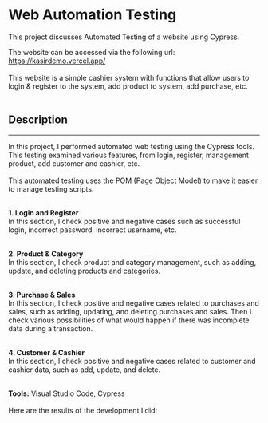 
# Web Automation Testing

This project discusses Automated Testing of a website using Cypress. 

The website can be accessed via the following url: https://kasirdemo.vercel.app/
<br>
<br>
This website is a simple cashier system with functions that allow users to login & register to the system, add product to system, add purchase, etc.
<br>
<br>

## Description
---
In this project, I performed automated web testing using the Cypress tools.
This testing examined various features, from login, register, management product, add customer and cashier, etc.
<br>
<br>
This automated testing uses the POM (Page Object Model) to make it easier to manage testing scripts.
<br>
<br>

**1. Login and Register** 
<br>
In this section, I check positive and negative cases such as successful login, incorrect password, incorrect username, etc.
<br>
<br>

**2. Product & Category** 
<br>
In this section, I check product and category management, such as adding, update, and deleting products and categories.
<br>
<br>

**3. Purchase & Sales** 
<br>
In this section, I check positive and negative cases related to purchases and sales, such as adding, updating, and deleting purchases and sales. Then I check various possibilities of what would happen if there was incomplete data during a transaction.
<br>
<br>

**4. Customer & Cashier** 
<br>
In this section, I check positive and negative cases related to customer and cashier data, such as add, update, and delete. 
<br>
<br>

**Tools:** Visual Studio Code, Cypress
<br>
<br>
Here are the results of the development I did:

